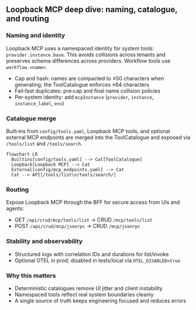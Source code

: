 ## Loopback MCP deep dive: naming, catalogue, and routing

### Naming and identity
Loopback MCP uses a namespaced identity for system tools: `provider.instance.base`. This avoids collisions across tenants and preserves schema differences across providers. Workflow tools use `workflow.<name>`.

- Cap and hash: names are compacted to ≤50 characters when generating; the ToolCatalogue enforces ≤64 characters
- Fail‑fast duplicates: pre‑cap and final name collision policies
- Per‑system identity: add `mcpInstance` (`provider`, `instance`, `instance_label`, `env`)

### Catalogue merge
Built‑ins from `config/tools.yaml`, Loopback MCP tools, and optional external MCP endpoints are merged into the ToolCatalogue and exposed via `/tools/list` and `/tools/search`.

```mermaid
flowchart LR
  Builtins[config/tools.yaml] --> Cat[ToolCatalogue]
  Loopback[Loopback MCP] --> Cat
  External[config/mcp_endpoints.yaml] --> Cat
  Cat --> API[/tools/list\n/tools/search/]
```

### Routing
Expose Loopback MCP through the BFF for secure access from UIs and agents:
- GET `/api/crud/mcp/tools/list` → CRUD `/mcp/tools/list`
- POST `/api/crud/mcp/jsonrpc` → CRUD `/mcp/jsonrpc`

### Stability and observability
- Structured logs with correlation IDs and durations for list/invoke
- Optional OTEL in prod; disabled in tests/local via `OTEL_DISABLED=true`

### Why this matters
- Deterministic catalogues remove UI jitter and client instability
- Namespaced tools reflect real system boundaries cleanly
- A single source of truth keeps engineering focused and reduces errors


